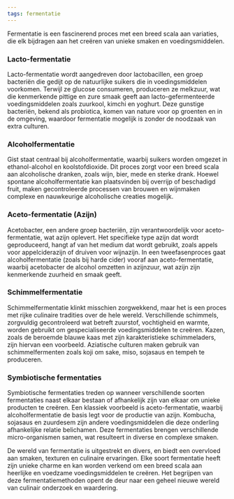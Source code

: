 ```yaml
---
tags: fermentatie
---
```

Fermentatie is een fascinerend proces met een breed scala aan variaties, die elk bijdragen aan het creëren van unieke smaken en voedingsmiddelen.

### Lacto-fermentatie
Lacto-fermentatie wordt aangedreven door lactobacillen, een groep bacteriën die gedijt op de natuurlijke suikers die in voedingsmiddelen voorkomen. Terwijl ze glucose consumeren, produceren ze melkzuur, wat die kenmerkende pittige en zure smaak geeft aan lacto-gefermenteerde voedingsmiddelen zoals zuurkool, kimchi en yoghurt. Deze gunstige bacteriën, bekend als probiotica, komen van nature voor op groenten en in de omgeving, waardoor fermentatie mogelijk is zonder de noodzaak van extra culturen.

### Alcoholfermentatie
Gist staat centraal bij alcoholfermentatie, waarbij suikers worden omgezet in ethanol-alcohol en koolstofdioxide. Dit proces zorgt voor een breed scala aan alcoholische dranken, zoals wijn, bier, mede en sterke drank. Hoewel spontane alcoholfermentatie kan plaatsvinden bij overrijp of beschadigd fruit, maken gecontroleerde processen van brouwen en wijnmaken complexe en nauwkeurige alcoholische creaties mogelijk.

### Aceto-fermentatie (Azijn)
Acetobacter, een andere groep bacteriën, zijn verantwoordelijk voor aceto-fermentatie, wat azijn oplevert. Het specifieke type azijn dat wordt geproduceerd, hangt af van het medium dat wordt gebruikt, zoals appels voor appelciderazijn of druiven voor wijnazijn. In een tweefasenproces gaat alcoholfermentatie (zoals bij harde cider) vooraf aan aceto-fermentatie, waarbij acetobacter de alcohol omzetten in azijnzuur, wat azijn zijn kenmerkende zuurheid en smaak geeft.

### Schimmelfermentatie
Schimmelfermentatie klinkt misschien zorgwekkend, maar het is een proces met rijke culinaire tradities over de hele wereld. Verschillende schimmels, zorgvuldig gecontroleerd wat betreft zuurstof, vochtigheid en warmte, worden gebruikt om gespecialiseerde voedingsmiddelen te creëren. Kazen, zoals de beroemde blauwe kaas met zijn karakteristieke schimmeladers, zijn hiervan een voorbeeld. Aziatische culturen maken gebruik van schimmelfermenten zoals koji om sake, miso, sojasaus en tempeh te produceren.

### Symbiotische fermentaties
Symbiotische fermentaties treden op wanneer verschillende soorten fermentaties naast elkaar bestaan ​​of afhankelijk zijn van elkaar om unieke producten te creëren. Een klassiek voorbeeld is aceto-fermentatie, waarbij alcoholfermentatie de basis legt voor de productie van azijn. Kombucha, sojasaus en zuurdesem zijn andere voedingsmiddelen die deze onderling afhankelijke relatie belichamen. Deze fermentaties brengen verschillende micro-organismen samen, wat resulteert in diverse en complexe smaken.

De wereld van fermentatie is uitgestrekt en divers, en biedt een overvloed aan smaken, texturen en culinaire ervaringen. Elke soort fermentatie heeft zijn unieke charme en kan worden verkend om een breed scala aan heerlijke en voedzame voedingsmiddelen te creëren. Het begrijpen van deze fermentatiemethoden opent de deur naar een geheel nieuwe wereld van culinair onderzoek en waardering.